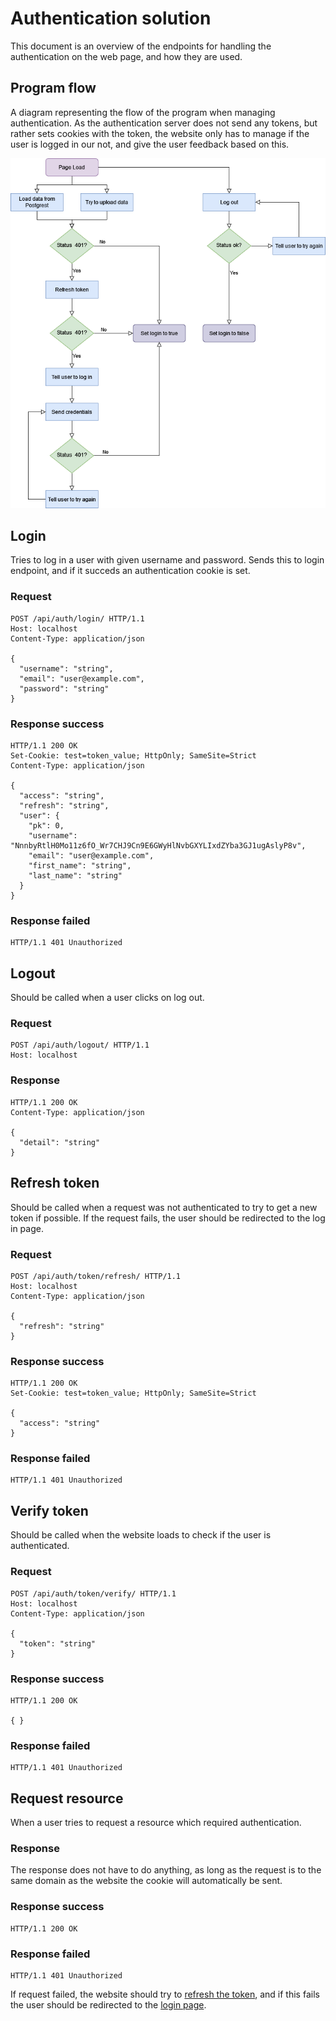 # Authentication solution
This document is an overview of the endpoints for handling the authentication on the web page, and how they are used.  

## Program flow

A diagram representing the flow of the program when managing authentication. As the authentication server does not send any tokens, but rather sets cookies with the token, the website only has to manage if the user is logged in our not, and give the user feedback based on this. 

![Diagram of program authentication flow](diagrams/authentication_solution.png)

## Login
Tries to log in a user with given username and password. Sends this to login endpoint, and if it succeds an authentication cookie is set. 

### Request
```http
POST /api/auth/login/ HTTP/1.1
Host: localhost
Content-Type: application/json

{
  "username": "string",
  "email": "user@example.com",
  "password": "string"
}
```

### Response success
```http
HTTP/1.1 200 OK
Set-Cookie: test=token_value; HttpOnly; SameSite=Strict
Content-Type: application/json

{
  "access": "string",
  "refresh": "string",
  "user": {
    "pk": 0,
    "username": "NnnbyRtlH0Mo11z6fO_Wr7CHJ9Cn9E6GWyHlNvbGXYLIxdZYba3GJ1ugAslyP8v",
    "email": "user@example.com",
    "first_name": "string",
    "last_name": "string"
  }
}
```
### Response failed
```http
HTTP/1.1 401 Unauthorized
```

## Logout
Should be called when a user clicks on log out. 

### Request
```http
POST /api/auth/logout/ HTTP/1.1
Host: localhost
```
### Response
```http
HTTP/1.1 200 OK
Content-Type: application/json

{
  "detail": "string"
}
```
## Refresh token
Should be called when a request was not authenticated to try to get a new token if possible. If the request fails, the user should be redirected to the log in page.

### Request
```http
POST /api/auth/token/refresh/ HTTP/1.1
Host: localhost
Content-Type: application/json

{
  "refresh": "string"
}
```

### Response success
```http
HTTP/1.1 200 OK
Set-Cookie: test=token_value; HttpOnly; SameSite=Strict

{
  "access": "string"
}
```
### Response failed

```http
HTTP/1.1 401 Unauthorized
```

## Verify token
Should be called when the website loads to check if the user is authenticated.

### Request
```http
POST /api/auth/token/verify/ HTTP/1.1
Host: localhost
Content-Type: application/json

{
  "token": "string"
}
```

### Response success
```http
HTTP/1.1 200 OK

{ }
```
### Response failed

```http
HTTP/1.1 401 Unauthorized
```

## Request resource
When a user tries to request a resource which required authentication.

### Response
The response does not have to do anything, as long as the request is to the same domain as the website the cookie will automatically be sent. 

### Response success
```http
HTTP/1.1 200 OK
```
### Response failed
```http
HTTP/1.1 401 Unauthorized
```

If request failed, the website should try to [refresh the token](#refresh-token), and if this fails the user should be redirected to the [login page](#login).   